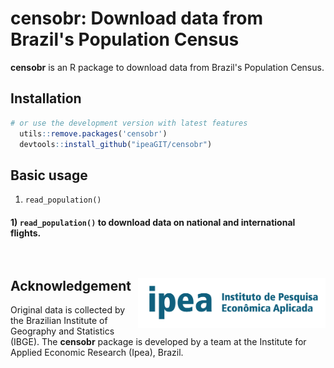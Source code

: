 # censobr: Download data from Brazil's Population Census


**censobr** is an R package to download data from Brazil's Population Census.


## Installation

```R
# or use the development version with latest features
  utils::remove.packages('censobr')
  devtools::install_github("ipeaGIT/censobr")
```


## Basic usage

1. `read_population()`


#### 1) `read_population()` to download data on national and international flights.
```


```



## Acknowledgement <a href="https://www.ipea.gov.br"><img align="right" src="man/figures/ipea_logo.png" alt="IPEA" width="300" /></a>

Original data is collected by the Brazilian Institute of Geography and Statistics (IBGE). The **censobr** package is developed by a team at the Institute for Applied Economic Research (Ipea), Brazil. 
